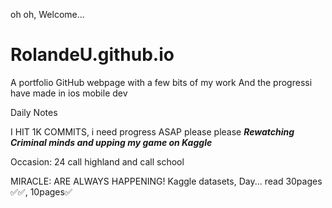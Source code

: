  oh oh, Welcome...
# RolandeU.github.io
A portfolio GitHub webpage with a few bits of my work
And the progressi have made in ios mobile dev

Daily Notes

I HIT 1K COMMITS, i need progress ASAP please please
***Rewatching Criminal minds and upping my game on Kaggle***

Occasion: 24
call highland and call school

MIRACLE: ARE ALWAYS HAPPENING!
Kaggle datasets, Day...
read 30pages ✅✅, 10pages✅









